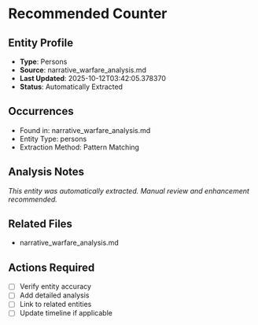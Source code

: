# Recommended Counter

## Entity Profile
- **Type**: Persons
- **Source**: narrative_warfare_analysis.md
- **Last Updated**: 2025-10-12T03:42:05.378370
- **Status**: Automatically Extracted

## Occurrences
- Found in: narrative_warfare_analysis.md
- Entity Type: persons
- Extraction Method: Pattern Matching

## Analysis Notes
*This entity was automatically extracted. Manual review and enhancement recommended.*

## Related Files
- narrative_warfare_analysis.md

## Actions Required
- [ ] Verify entity accuracy
- [ ] Add detailed analysis
- [ ] Link to related entities
- [ ] Update timeline if applicable

